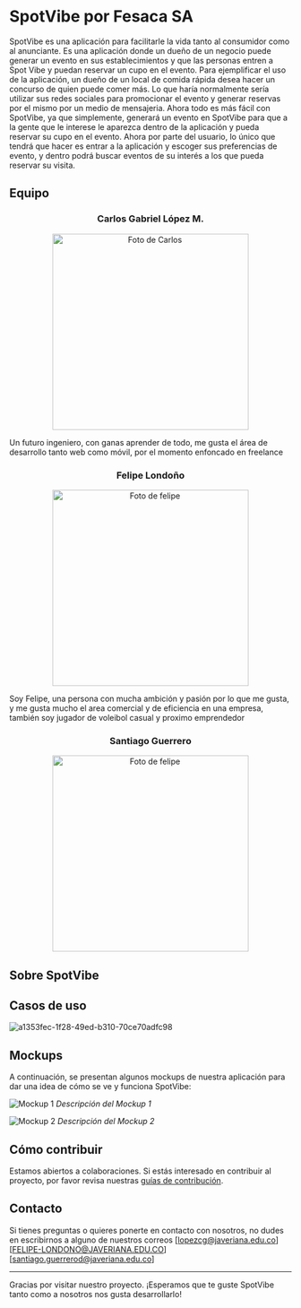 # SpotVibe por Fesaca SA

SpotVibe es una aplicación para facilitarle la vida tanto al consumidor como al anunciante. Es una aplicación donde un dueño de un negocio puede generar un evento en sus establecimientos y que las personas entren a Spot Vibe y puedan reservar un cupo en el evento. Para ejemplificar el uso de la aplicación, un  dueño de un local de comida rápida desea hacer un concurso de quien puede comer más. Lo que haría normalmente sería utilizar sus redes sociales para promocionar el evento y generar reservas por el mismo por un medio de mensajeria. Ahora todo es más fácil con SpotVibe, ya que simplemente, generará un evento en SpotVibe para que a la gente que le interese le aparezca dentro de la aplicación y pueda reservar su cupo en el evento. Ahora por parte del usuario, lo único que tendrá que hacer es entrar a la aplicación y escoger sus preferencias de evento, y dentro podrá buscar eventos de su interés a los que pueda reservar su visita.
 
## Equipo
  
<h3 align="center">Carlos Gabriel López M.</h3>
 <p align="center">
 <img   src="https://github.com/Intro-CompuMovil/SpotVibe/assets/124104040/a7efed85-78ca-4fad-b7af-05726b8cd2b8" width="350px" alt="Foto de Carlos">
  </p>
Un futuro ingeniero, con ganas aprender de todo, me gusta el área de desarrollo tanto web como móvil, por el momento enfoncado en freelance
<h3 align="center">Felipe Londoño</h3>
 <p align="center">
 <img src="https://github.com/Intro-CompuMovil/SpotVibe/assets/124104040/43fc6888-8249-4c90-b0a9-2759159ef937" width="350px" alt="Foto de felipe">
 </p>

Soy Felipe, una persona con mucha ambición y pasión por lo que me gusta, y me gusta mucho el area comercial y de eficiencia en una empresa, también soy jugador de voleibol casual y proximo emprendedor
 
<h3 align="center">Santiago Guerrero</h3>
 <p align="center">
 <img src="https://github.com/Intro-CompuMovil/SpotVibe/assets/124104040/0f5210fb-2861-4f81-ae4e-65ebbc6ff621" width="350px" alt="Foto de felipe">
 </p>
 
## Sobre SpotVibe
 
## Casos de uso
![a1353fec-1f28-49ed-b310-70ce70adfc98](https://github.com/Intro-CompuMovil/SpotVibe/assets/124104040/e72f7961-8ded-49b1-ba0f-358f4591fc46)

 
## Mockups
 
A continuación, se presentan algunos mockups de nuestra aplicación para dar una idea de cómo se ve y funciona SpotVibe:
 
![Mockup 1](link-al-mockup-1.jpg)
*Descripción del Mockup 1*
 
![Mockup 2](link-al-mockup-2.jpg)
*Descripción del Mockup 2*
 
## Cómo contribuir
 
Estamos abiertos a colaboraciones. Si estás interesado en contribuir al proyecto, por favor revisa nuestras [guías de contribución](link-a-las-guías).
 
## Contacto
 
Si tienes preguntas o quieres ponerte en contacto con nosotros, no dudes en escribirnos a alguno de nuestros correos [lopezcg@javeriana.edu.co] [FELIPE-LONDONO@JAVERIANA.EDU.CO] [santiago.guerrerod@javeriana.edu.co]
 
---
 
Gracias por visitar nuestro proyecto. ¡Esperamos que te guste SpotVibe tanto como a nosotros nos gusta desarrollarlo!
